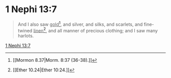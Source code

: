 # 1 Nephi 13:7

> And I also saw <u>gold</u>[^a], and silver, and silks, and scarlets, and fine-twined <u>linen</u>[^b], and all manner of precious clothing; and I saw many harlots.

[1 Nephi 13:7](https://www.churchofjesuschrist.org/study/scriptures/bofm/1-ne/13?lang=eng&id=p7#p7)


[^a]: [[Mormon 8.37|Morm. 8:37 (36-38).]]
[^b]: [[Ether 10.24|Ether 10:24.]]
